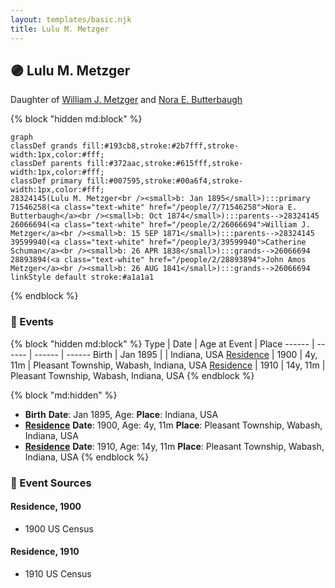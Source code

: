 ```yaml
---
layout: templates/basic.njk
title: Lulu M. Metzger
---
```

## 🟣 Lulu M. Metzger

Daughter of [William J. Metzger](/people/2/26066694) and [Nora E. Butterbaugh](/people/7/71546258)

{% block "hidden md:block" %}
```mermaid
graph
classDef grands fill:#193cb8,stroke:#2b7fff,stroke-width:1px,color:#fff;
classDef parents fill:#372aac,stroke:#615fff,stroke-width:1px,color:#fff;
classDef primary fill:#007595,stroke:#00a6f4,stroke-width:1px,color:#fff;
28324145(Lulu M. Metzger<br /><small>b: Jan 1895</small>):::primary
71546258(<a class="text-white" href="/people/7/71546258">Nora E. Butterbaugh</a><br /><small>b: Oct 1874</small>):::parents-->28324145
26066694(<a class="text-white" href="/people/2/26066694">William J. Metzger</a><br /><small>b: 15 SEP 1871</small>):::parents-->28324145
39599940(<a class="text-white" href="/people/3/39599940">Catherine Schuman</a><br /><small>b: 26 APR 1838</small>):::grands-->26066694
28893894(<a class="text-white" href="/people/2/28893894">John Amos Metzger</a><br /><small>b: 26 AUG 1841</small>):::grands-->26066694
linkStyle default stroke:#a1a1a1
```
{% endblock %}

### 📆 Events

{% block "hidden md:block" %}
Type | Date | Age at Event | Place
------ | ------ | ------ | ------
Birth | Jan 1895 |  | Indiana, USA
[Residence](#event-event-0) | 1900 | 4y, 11m | Pleasant Township, Wabash, Indiana, USA
[Residence](#event-event-1) | 1910 | 14y, 11m | Pleasant Township, Wabash, Indiana, USA
{% endblock %}

{% block "md:hidden" %}
- **Birth**
**Date**: Jan 1895, Age:
**Place**: Indiana, USA
- **[Residence](#event-event-0)**
**Date**: 1900, Age: 4y, 11m
**Place**: Pleasant Township, Wabash, Indiana, USA
- **[Residence](#event-event-1)**
**Date**: 1910, Age: 14y, 11m
**Place**: Pleasant Township, Wabash, Indiana, USA
{% endblock %}

### 📰 Event Sources

#### <a id="event-event-0"></a> Residence, 1900
* 1900 US Census

#### <a id="event-event-1"></a> Residence, 1910
* 1910 US Census
